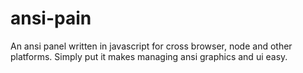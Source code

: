 # ansi-pain
An ansi panel written in javascript for cross browser, node and other platforms. Simply put it makes managing ansi graphics and ui easy.

